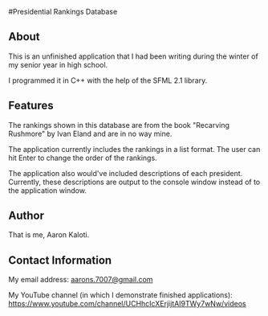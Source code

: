 #Presidential Rankings Database


About
-----

This is an unfinished application that I had been writing during the
winter of my senior year in high school. 

I programmed it in C++ with the help of the SFML 2.1 library.


Features
--------

The rankings shown in this database are from the book "Recarving Rushmore"
by Ivan Eland and are in no way mine.

The application currently includes the rankings in a list format. 
The user can hit Enter to change the order of the rankings.

The application also would've included descriptions of each president.
Currently, these descriptions are output to the console window instead of
to the application window.


Author
------

That is me, Aaron Kaloti.


Contact Information
-------------------

My email address: aarons.7007@gmail.com

My YouTube channel (in which I demonstrate finished applications): 
  https://www.youtube.com/channel/UCHhcIcXErjijtAI9TWy7wNw/videos